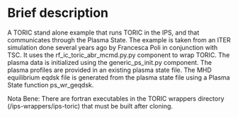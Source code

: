 # Brief description
A TORIC stand alone example that runs TORIC in the IPS, and that communicates through 
the Plasma State.  The example is taken from an ITER simulation done several years ago by 
Francesca Poli in conjunction with TSC.  It uses the rf_ic_toric_abr_mcmd.py.py component
to wrap TORIC. The plasma data is initialized using the generic_ps_init.py component.
The plasma profiles are provided in an existing plasma state file.  The MHD equilibrium 
eqdsk file is generated from the plasma state file using a Plasma State function ps_wr_geqdsk. 


Nota Bene:  There are fortran executables in the TORIC wrappers directory (/ips-wrappers/ips-toric)
that must be built after cloning.

